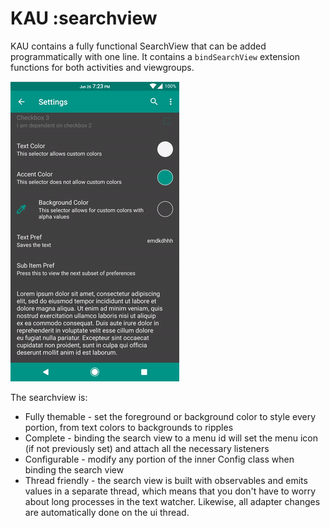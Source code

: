 # KAU :searchview

KAU contains a fully functional SearchView that can be added programmatically with one line. 
It contains a `bindSearchView` extension functions for both activities and viewgroups.

![Search View Gif](https://raw.githubusercontent.com/AllanWang/Storage-Hub/master/kau/kau_search_view.gif)

The searchview is:
* Fully themable - set the foreground or background color to style every portion, from text colors to backgrounds to ripples
* Complete - binding the search view to a menu id will set the menu icon (if not previously set) and attach all the necessary listeners
* Configurable - modify any portion of the inner Config class when binding the search view
* Thread friendly - the search view is built with observables and emits values in a separate thread, 
which means that you don't have to worry about long processes in the text watcher. Likewise, all adapter changes are automatically done on the ui thread.
